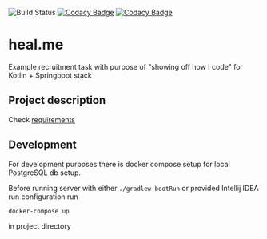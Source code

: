 ![Build Status](https://github.com/Kryszak/heal.me/actions/workflows/build.yml/badge.svg)
[![Codacy Badge](https://app.codacy.com/project/badge/Grade/5f435e91f78544f5a7634174aab97a5f)](https://app.codacy.com/gh/Kryszak/heal.me/dashboard?utm_source=gh&utm_medium=referral&utm_content=&utm_campaign=Badge_grade)
[![Codacy Badge](https://app.codacy.com/project/badge/Coverage/5f435e91f78544f5a7634174aab97a5f)](https://app.codacy.com/gh/Kryszak/heal.me/dashboard?utm_source=gh&utm_medium=referral&utm_content=&utm_campaign=Badge_coverage)

# heal.me
Example recruitment task with purpose of "showing off how I code" for Kotlin + Springboot stack

## Project description
Check [requirements](./requirements.md)

## Development
For development purposes there is docker compose setup for local PostgreSQL db setup.

Before running server with either `./gradlew bootRun` or provided Intellij IDEA run configuration
run 
```
docker-compose up
``` 
in project directory

